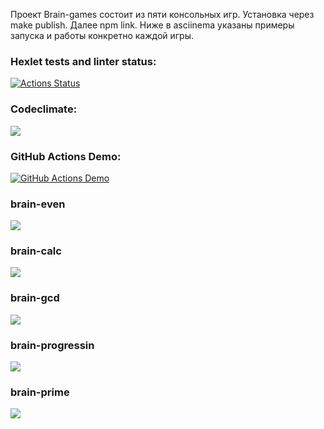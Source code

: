 Проект Brain-games состоит из пяти консольных игр. 
Установка через make publish. Далее npm link.
Ниже в asciinema указаны примеры запуска и работы конкретно каждой игры.

### Hexlet tests and linter status:
[![Actions Status](https://github.com/chebok/fullstack-javascript-project-lvl1/workflows/hexlet-check/badge.svg)](https://github.com/chebok/fullstack-javascript-project-lvl1/actions)
### Codeclimate:
<a href="https://codeclimate.com/github/chebok/fullstack-javascript-project-lvl1/maintainability"><img src="https://api.codeclimate.com/v1/badges/e317bb42a77f78bf6c76/maintainability" /></a>
### GitHub Actions Demo:
[![GitHub Actions Demo](https://github.com/chebok/fullstack-javascript-project-lvl1/actions/workflows/github-actions-demo.yml/badge.svg)](https://github.com/chebok/fullstack-javascript-project-lvl1/actions/workflows/github-actions-demo.yml)
### brain-even
<a href="https://asciinema.org/a/rv3YtqkJTUwlZ1J7qCv8XX91l" target="_blank"><img src="https://asciinema.org/a/rv3YtqkJTUwlZ1J7qCv8XX91l.svg" /></a>
### brain-calc
<a href="https://asciinema.org/a/U3VNX7JVHHCiwTdDfqNes9To6" target="_blank"><img src="https://asciinema.org/a/U3VNX7JVHHCiwTdDfqNes9To6.svg" /></a>
### brain-gcd
<a href="https://asciinema.org/a/UNjw15fWApc5bCpURIMcZvrDJ" target="_blank"><img src="https://asciinema.org/a/UNjw15fWApc5bCpURIMcZvrDJ.svg" /></a>
### brain-progressin
<a href="https://asciinema.org/a/bii2Gfolu7jyzt5rB4UupytNF" target="_blank"><img src="https://asciinema.org/a/bii2Gfolu7jyzt5rB4UupytNF.svg" /></a>
### brain-prime
<a href="https://asciinema.org/a/EBWdC4EVL2SBYL4KndxfFAlBR" target="_blank"><img src="https://asciinema.org/a/EBWdC4EVL2SBYL4KndxfFAlBR.svg" /></a>